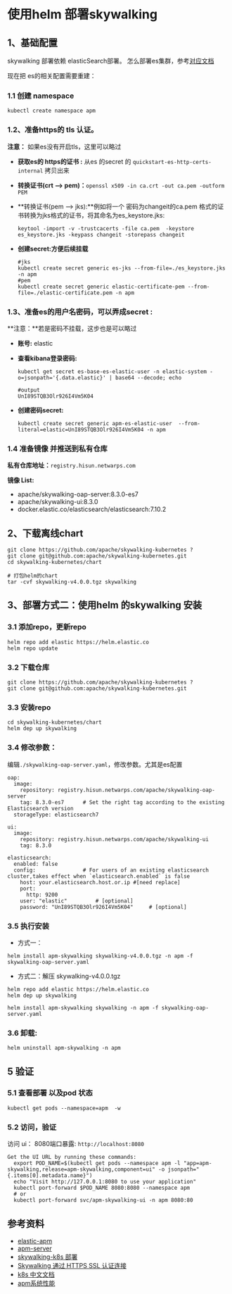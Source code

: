 # 使用helm 部署skywalking

## 1、基础配置
skywalking 部署依赖 elasticSearch部署。 怎么部署es集群，参考[对应文档](https://github.com/paradeum-team/operator-env/blob/main/elasticsearch/helm%20%E7%BA%BF%E4%B8%8B%E5%AE%89%E8%A3%85elasticsearch.md)

现在把 es的相关配置需要重建：

### 1.1 创建 namespace
```
kubectl create namespace apm
```

### 1.2、准备https的 tls 认证。
**注意：** 如果es没有开启tls，这里可以略过

- **获取es的 https的证书 :** 从es 的secret 的 `quickstart-es-http-certs-internal` 拷贝出来
- **转换证书(crt —> pem)：**`openssl x509 -in ca.crt -out ca.pem -outform PEM`
- **转换证书(pem —> jks):**例如将一个 密码为changeit的ca.pem 格式的证书转换为jks格式的证书，将其命名为es_keystore.jks:
	
	```
	keytool -import -v -trustcacerts -file ca.pem  -keystore es_keystore.jks -keypass changeit -storepass changeit
	```	
- **创建secret:方便后续挂载**
	
	```
	#jks
	kubectl create secret generic es-jks --from-file=./es_keystore.jks -n apm
	#pem
	kubectl create secret generic elastic-certificate-pem --from-file=./elastic-certificate.pem -n apm
 	```

### 1.3、准备es的用户名密码，可以弄成secret :
**注意：**若是密码不挂载，这步也是可以略过

- **账号:** elastic	
- **查看kibana登录密码:**
	 
	```
	kubectl get secret es-base-es-elastic-user -n elastic-system -o=jsonpath='{.data.elastic}' | base64 --decode; echo
	
	#output
	UnI89STQB3Olr926I4Vm5K04
	```
- **创建密码secret:**	
	
	```
	kubectl create secret generic apm-es-elastic-user  --from-literal=elastic=UnI89STQB3Olr926I4Vm5K04 -n apm
	```

### 1.4 准备镜像 并推送到私有仓库
**私有仓库地址：**`registry.hisun.netwarps.com`

**镜像 List:**

- apache/skywalking-oap-server:8.3.0-es7
- apache/skywalking-ui:8.3.0
- docker.elastic.co/elasticsearch/elasticsearch:7.10.2


## 2、下载离线chart
```
git clone https://github.com/apache/skywalking-kubernetes ?
git clone git@github.com:apache/skywalking-kubernetes.git
cd skywalking-kubernetes/chart

# 打包helm的chart
tar -cvf skywalking-v4.0.0.tgz skywalking
```

## 3、部署方式二：使用helm 的skywalking 安装
### 3.1 添加repo，更新repo
```
helm repo add elastic https://helm.elastic.co
helm repo update
```

### 3.2 下载仓库
 `git clone https://github.com/apache/skywalking-kubernetes ?`   
 `git clone git@github.com:apache/skywalking-kubernetes.git`

### 3.3 安装repo
```
cd skywalking-kubernetes/chart
helm dep up skywalking
```

### 3.4 修改参数：
编辑`./skywalking-oap-server.yaml`，修改参数。尤其是es配置


```
oap:
  image:
    repository: registry.hisun.netwarps.com/apache/skywalking-oap-server
    tag: 8.3.0-es7      # Set the right tag according to the existing Elasticsearch version
  storageType: elasticsearch7

ui:
  image:
    repository: registry.hisun.netwarps.com/apache/skywalking-ui
    tag: 8.3.0

elasticsearch:
  enabled: false
  config:               # For users of an existing elasticsearch cluster,takes effect when `elasticsearch.enabled` is false
    host: your.elasticsearch.host.or.ip #[need replace]
    port:
      http: 9200
    user: "elastic"         # [optional]
    password: "UnI89STQB3Olr926I4Vm5K04"     # [optional]
```

### 3.5 执行安装
- 方式一：
```
helm install apm-skywalking skywalking-v4.0.0.tgz -n apm -f skywalking-oap-server.yaml
```

- 方式二：解压 skywalking-v4.0.0.tgz

```
helm repo add elastic https://helm.elastic.co
helm dep up skywalking

helm install apm-skywalking skywalking -n apm -f skywalking-oap-server.yaml
```


### 3.6 卸载: 
`helm uninstall apm-skywalking -n apm`

## 5 验证
###  5.1 查看部署 以及pod 状态
```
kubectl get pods --namespace=apm  -w
```

### 5.2 访问，验证
访问 ui： 8080端口暴露: `http://localhost:8080`

```
Get the UI URL by running these commands:
  export POD_NAME=$(kubectl get pods --namespace apm -l "app=apm-skywalking,release=apm-skywalking,component=ui" -o jsonpath="{.items[0].metadata.name}")
  echo "Visit http://127.0.0.1:8080 to use your application"
  kubectl port-forward $POD_NAME 8080:8080 --namespace apm
  # or 
  kubectl port-forward svc/apm-skywalking-ui -n apm 8080:80
```


## 参考资料
- [elastic-apm](https://github.com/elastic/apm)
- [apm-server](https://github.com/elastic/helm-charts/blob/master/apm-server/examples/security/values.yaml)
- [skywalking-k8s 部署](https://github.com/apache/skywalking-kubernetes/blob/master/README.md)
- [Skywalking 通过 HTTPS SSL 认证连接](https://skywalking-handbook.netlify.app/extensions/es_https/)
- [k8s 中文文档 ](http://docs.kubernetes.org.cn/468.html)
- [apm系统性能](https://skywalking-handbook.netlify.app/installation/container_way/)
